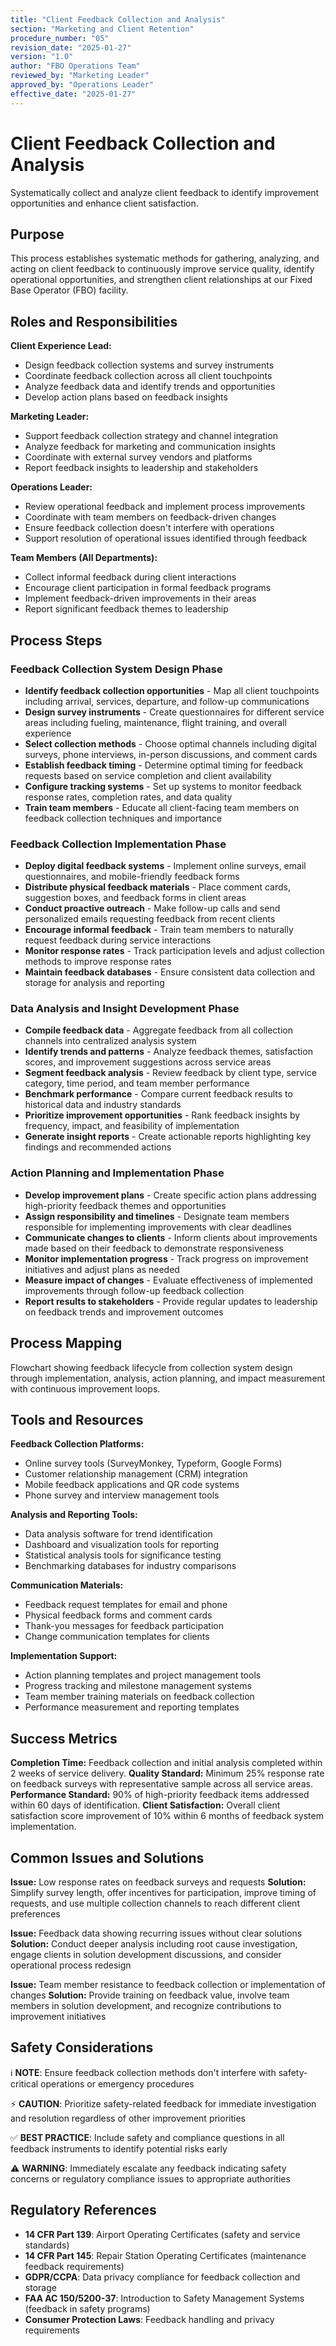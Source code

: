 ```yaml
---
title: "Client Feedback Collection and Analysis"
section: "Marketing and Client Retention"
procedure_number: "05"
revision_date: "2025-01-27"
version: "1.0"
author: "FBO Operations Team"
reviewed_by: "Marketing Leader"
approved_by: "Operations Leader"
effective_date: "2025-01-27"
---
```


# Client Feedback Collection and Analysis

Systematically collect and analyze client feedback to identify improvement opportunities and enhance client satisfaction.

## Purpose

This process establishes systematic methods for gathering, analyzing, and acting on client feedback to continuously improve service quality, identify operational opportunities, and strengthen client relationships at our Fixed Base Operator (FBO) facility.

## Roles and Responsibilities

**Client Experience Lead:**

- Design feedback collection systems and survey instruments
- Coordinate feedback collection across all client touchpoints
- Analyze feedback data and identify trends and opportunities
- Develop action plans based on feedback insights

**Marketing Leader:**

- Support feedback collection strategy and channel integration
- Analyze feedback for marketing and communication insights
- Coordinate with external survey vendors and platforms
- Report feedback insights to leadership and stakeholders

**Operations Leader:**

- Review operational feedback and implement process improvements
- Coordinate with team members on feedback-driven changes
- Ensure feedback collection doesn't interfere with operations
- Support resolution of operational issues identified through feedback

**Team Members (All Departments):**

- Collect informal feedback during client interactions
- Encourage client participation in formal feedback programs
- Implement feedback-driven improvements in their areas
- Report significant feedback themes to leadership

## Process Steps

### Feedback Collection System Design Phase

- **Identify feedback collection opportunities** - Map all client touchpoints including arrival, services, departure, and follow-up communications
- **Design survey instruments** - Create questionnaires for different service areas including fueling, maintenance, flight training, and overall experience
- **Select collection methods** - Choose optimal channels including digital surveys, phone interviews, in-person discussions, and comment cards
- **Establish feedback timing** - Determine optimal timing for feedback requests based on service completion and client availability
- **Configure tracking systems** - Set up systems to monitor feedback response rates, completion rates, and data quality
- **Train team members** - Educate all client-facing team members on feedback collection techniques and importance

### Feedback Collection Implementation Phase

- **Deploy digital feedback systems** - Implement online surveys, email questionnaires, and mobile-friendly feedback forms
- **Distribute physical feedback materials** - Place comment cards, suggestion boxes, and feedback forms in client areas
- **Conduct proactive outreach** - Make follow-up calls and send personalized emails requesting feedback from recent clients
- **Encourage informal feedback** - Train team members to naturally request feedback during service interactions
- **Monitor response rates** - Track participation levels and adjust collection methods to improve response rates
- **Maintain feedback databases** - Ensure consistent data collection and storage for analysis and reporting

### Data Analysis and Insight Development Phase

- **Compile feedback data** - Aggregate feedback from all collection channels into centralized analysis system
- **Identify trends and patterns** - Analyze feedback themes, satisfaction scores, and improvement suggestions across service areas
- **Segment feedback analysis** - Review feedback by client type, service category, time period, and team member performance
- **Benchmark performance** - Compare current feedback results to historical data and industry standards
- **Prioritize improvement opportunities** - Rank feedback insights by frequency, impact, and feasibility of implementation
- **Generate insight reports** - Create actionable reports highlighting key findings and recommended actions

### Action Planning and Implementation Phase

- **Develop improvement plans** - Create specific action plans addressing high-priority feedback themes and opportunities
- **Assign responsibility and timelines** - Designate team members responsible for implementing improvements with clear deadlines
- **Communicate changes to clients** - Inform clients about improvements made based on their feedback to demonstrate responsiveness
- **Monitor implementation progress** - Track progress on improvement initiatives and adjust plans as needed
- **Measure impact of changes** - Evaluate effectiveness of implemented improvements through follow-up feedback collection
- **Report results to stakeholders** - Provide regular updates to leadership on feedback trends and improvement outcomes

## Process Mapping

Flowchart showing feedback lifecycle from collection system design through implementation, analysis, action planning, and impact measurement with continuous improvement loops.

## Tools and Resources

**Feedback Collection Platforms:**

- Online survey tools (SurveyMonkey, Typeform, Google Forms)
- Customer relationship management (CRM) integration
- Mobile feedback applications and QR code systems
- Phone survey and interview management tools

**Analysis and Reporting Tools:**

- Data analysis software for trend identification
- Dashboard and visualization tools for reporting
- Statistical analysis tools for significance testing
- Benchmarking databases for industry comparisons

**Communication Materials:**

- Feedback request templates for email and phone
- Physical feedback forms and comment cards
- Thank-you messages for feedback participation
- Change communication templates for clients

**Implementation Support:**

- Action planning templates and project management tools
- Progress tracking and milestone management systems
- Team member training materials on feedback collection
- Performance measurement and reporting templates

## Success Metrics

**Completion Time:** Feedback collection and initial analysis completed within 2 weeks of service delivery.
**Quality Standard:** Minimum 25% response rate on feedback surveys with representative sample across all service areas.
**Performance Standard:** 90% of high-priority feedback items addressed within 60 days of identification.
**Client Satisfaction:** Overall client satisfaction score improvement of 10% within 6 months of feedback system implementation.

## Common Issues and Solutions

**Issue:** Low response rates on feedback surveys and requests
**Solution:** Simplify survey length, offer incentives for participation, improve timing of requests, and use multiple collection channels to reach different client preferences

**Issue:** Feedback data showing recurring issues without clear solutions
**Solution:** Conduct deeper analysis including root cause investigation, engage clients in solution development discussions, and consider operational process redesign

**Issue:** Team member resistance to feedback collection or implementation of changes
**Solution:** Provide training on feedback value, involve team members in solution development, and recognize contributions to improvement initiatives

## Safety Considerations

ℹ️ **NOTE**: Ensure feedback collection methods don't interfere with safety-critical operations or emergency procedures

⚡ **CAUTION**: Prioritize safety-related feedback for immediate investigation and resolution regardless of other improvement priorities

✅ **BEST PRACTICE**: Include safety and compliance questions in all feedback instruments to identify potential risks early

⚠️ **WARNING**: Immediately escalate any feedback indicating safety concerns or regulatory compliance issues to appropriate authorities

## Regulatory References

- **14 CFR Part 139**: Airport Operating Certificates (safety and service standards)
- **14 CFR Part 145**: Repair Station Operating Certificates (maintenance feedback requirements)
- **GDPR/CCPA**: Data privacy compliance for feedback collection and storage
- **FAA AC 150/5200-37**: Introduction to Safety Management Systems (feedback in safety programs)
- **Consumer Protection Laws**: Feedback handling and privacy requirements
